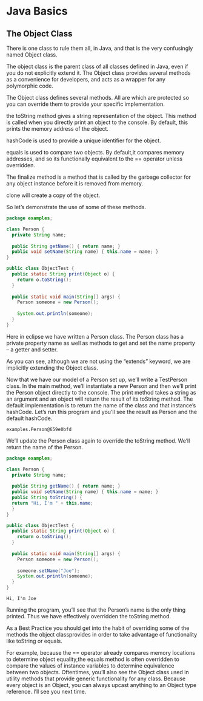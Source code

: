 # Java Basics

## The Object Class

There is one class to rule them all, in Java, and that is the very confusingly named Object class.

The object class is the parent class of all classes defined in Java, even if you do not explicitly extend it. The Object class provides several methods as a convenience for developers, and acts as a wrapper for any polymorphic code.

The Object class defines several methods.  All are which are protected so you can override them to provide your specific implementation.

the toString method gives a string representation of the object. This method is called when you directly print an object to the console.  By default, this prints the memory address of the object. 

hashCode is used to provide a unique identifier for the object. 

equals is used to compare two objects.  By default,it compares memory addresses, and so its functionally equivalent to the == operator unless overridden. 

The finalize method is a method that is called by the garbage collector for any object instance before it is removed from memory. 

clone will create a copy of the object. 

So let’s demonstrate the use of some of these methods. 

```java
package examples;

class Person {
  private String name;
  
  public String getName() { return name; }
  public void setName(String name) { this.name = name; }
}

public class ObjectTest {
  public static String print(Object o) {
    return o.toString();
  }
  
  public static void main(String[] args) {
    Person someone = new Person();
    
    System.out.println(someone);
  }
}
```

Here in eclipse we have written a Person class. The Person class has a private property name as well as methods to get and set the name property – a getter and setter.

As you can see, although we are not using the “extends” keyword, we are implicitly extending the Object class.

Now that we have our model of a Person set up, we’ll write a TestPerson class. In the main method, we’ll instantiate a new Person and then we’ll print the Person object directly to the console. The print method takes a string as an argument and an object will return the result of its toString method. The default implementation is to return the name of the class and that instance’s hashCode. Let’s run this program and you’ll see the result as Person and the default hashCode.

```output
examples.Person@659e0bfd
```

We’ll update the Person class again to override the toString method. We’ll return the name of the Person. 

```java
package examples;

class Person {
  private String name;
  
  public String getName() { return name; }
  public void setName(String name) { this.name = name; }
  public String toString() {
  return "Hi, I'm " + this.name;
  }
}

public class ObjectTest {
  public static String print(Object o) {
    return o.toString();
  }
  
  public static void main(String[] args) {
    Person someone = new Person();
    
    someone.setName("Joe");
    System.out.println(someone);
  }
}
```

```output
Hi, I'm Joe
```

Running the program, you’ll see that the Person’s name is the only thing printed. Thus we have effectively overridden the toString method.

As a Best Practice you should get into the habit of overriding some of the methods the object classprovides in order to take advantage of functionality like toString or equals. 

For example, because the == operator already compares memory locations to determine object equality,the equals method is often overridden to compare the values of instance variables to determine equivalence between two objects. Oftentimes, you’ll also see the Object class used in utility methods that provide generic functionality for any class. Because every object is an Object, you can always upcast anything to an Object type reference.  I’ll see you next time. 
